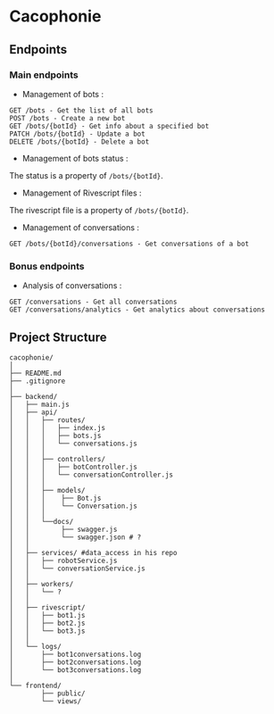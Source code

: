 # Cacophonie

## Endpoints
### Main endpoints
- Management of bots : 
```
GET /bots - Get the list of all bots
POST /bots - Create a new bot
GET /bots/{botId} - Get info about a specified bot
PATCH /bots/{botId} - Update a bot
DELETE /bots/{botId} - Delete a bot
```

- Management of bots status : 
<!-- ``` -->
<!-- GET /bots/{botId}/status - Get the status of a bot -->
<!-- PATCH /bots/{botId}/status - Update the status of a bot (online, idle, invisible, doNotDisturb) -->
<!-- ``` -->

The status is a property of `/bots/{botId}`.

- Management of Rivescript files :
<!-- ``` -->
<!-- GET /bots/{botId}/rivescript - Get Rivescript file of a bot -->
<!-- PATCH /bots/{botId}/rivescript - Update a Rivescript bot -->
<!-- ``` -->

The rivescript file is a property of `/bots/{botId}`.

- Management of conversations : 
```
GET /bots/{botId}/conversations - Get conversations of a bot 
```

### Bonus endpoints
- Analysis of conversations  :
```
GET /conversations - Get all conversations
GET /conversations/analytics - Get analytics about conversations
```

## Project Structure
```
cacophonie/
│
├── README.md
├── .gitignore
│
├── backend/  
│   ├── main.js      
│   ├── api/
│   │   ├── routes/
│   │   │   ├── index.js
│   │   │   ├── bots.js 
│   │   │   └── conversations.js 
│   │   │
│   │   ├── controllers/
│   │   │   ├── botController.js 
│   │   │   └── conversationController.js
│   │   │
│   │   ├── models/
│   │   │    ├── Bot.js
│   │   │    └── Conversation.js
│   │   │
│   │   └──docs/
│   │        ├── swagger.js
│   │        └── swagger.json # ?
│   │
│   ├── services/ #data_access in his repo
│   │   ├── robotService.js       
│   │   └── conversationService.js
│   │
│   ├── workers/
│   │   └── ?
│   │
│   ├── rivescript/
│   │   ├── bot1.js
│   │   ├── bot2.js
│   │   └── bot3.js
│   │
│   └── logs/
│       ├── bot1conversations.log
│       ├── bot2conversations.log
│       └── bot3conversations.log
│
└── frontend/
        ├── public/
        └── views/

 
```
